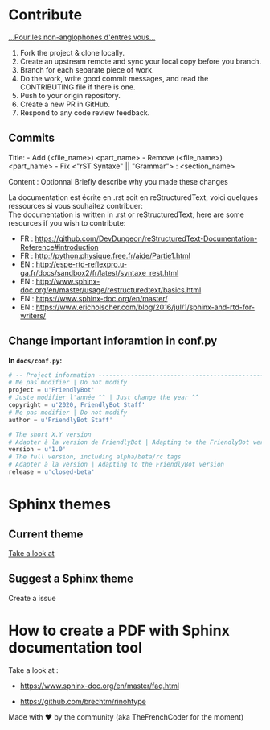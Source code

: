 # Contribute

[...Pour les non-anglophones d'entres vous...](https://www.deepl.com/translator)

1. Fork the project & clone locally.
2. Create an upstream remote and sync your local copy before you branch.
3. Branch for each separate piece of work.
4. Do the work, write good commit messages, and read the CONTRIBUTING file if there is one.
5. Push to your origin repository.
6. Create a new PR in GitHub.
7. Respond to any code review feedback.


## Commits

Title:
    - Add (<file_name>) <part_name>
    - Remove (<file_name>) <part_name>
    - Fix <"rST Syntaxe" || "Grammar"> : <section_name>

Content : Optionnal
    Briefly describe why you made these changes

La documentation est écrite en .rst soit en reStructuredText, voici quelques ressources si vous souhaitez contribuer:  
The documentation is written in .rst or reStructuredText, here are some resources if you wish to contribute:  
- FR : https://github.com/DevDungeon/reStructuredText-Documentation-Reference#introduction  
- FR : http://python.physique.free.fr/aide/Partie1.html  
- EN : http://espe-rtd-reflexpro.u-ga.fr/docs/sandbox2/fr/latest/syntaxe_rest.html  
- EN : http://www.sphinx-doc.org/en/master/usage/restructuredtext/basics.html  
- EN : https://www.sphinx-doc.org/en/master/  
- EN : https://www.ericholscher.com/blog/2016/jul/1/sphinx-and-rtd-for-writers/  
## Change important inforamtion in conf.py

**In `docs/conf.py`:**
```python
# -- Project information -----------------------------------------------------
# Ne pas modifier | Do not modify
project = u'FriendlyBot'
# Juste modifier l'année ^^ | Just change the year ^^
copyright = u'2020, FriendlyBot Staff'
# Ne pas modifier | Do not modify
author = u'FriendlyBot Staff'

# The short X.Y version
# Adapter à la version de FriendlyBot | Adapting to the FriendlyBot version
version = u'1.0'
# The full version, including alpha/beta/rc tags
# Adapter à la version | Adapting to the FriendlyBot version
release = u'closed-beta'
```

# Sphinx themes

## Current theme

[Take a look at](https://sphinx-rtd-theme.readthedocs.io)

## Suggest a Sphinx theme

Create a issue 


# How to create a PDF with Sphinx documentation tool

Take a look at :

- https://www.sphinx-doc.org/en/master/faq.html

- https://github.com/brechtm/rinohtype





Made with ❤️ by the community (aka TheFrenchCoder for the moment)